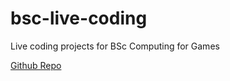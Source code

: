 # bsc-live-coding
Live coding projects for BSc Computing for Games

[Github Repo](https://github.com/SnugglinBunny/bsc-live-coding)
